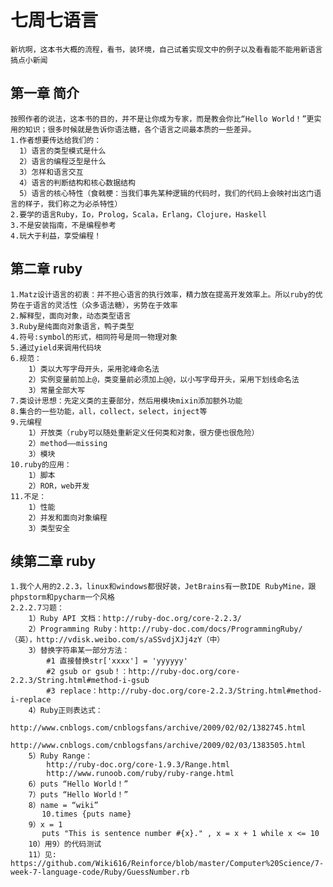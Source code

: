 # 七周七语言
    新坑啊，这本书大概的流程，看书，装环境，自己试着实现文中的例子以及看看能不能用新语言搞点小新闻

## 第一章 简介
    按照作者的说法，这本书的目的，并不是让你成为专家，而是教会你比“Hello World！”更实用的知识；很多时候就是告诉你语法糖，各个语言之间最本质的一些差异。
    1.作者想要传达给我们的：
      1）语言的类型模式是什么
      2）语言的编程泛型是什么
      3）怎样和语言交互
      4）语言的判断结构和核心数据结构
      5）语言的核心特性（食戟梗：当我们事先某种逻辑的代码时，我们的代码上会映衬出这门语言的样子，我们称之为必杀特性）
    2.要学的语言Ruby，Io，Prolog，Scala，Erlang，Clojure，Haskell
    3.不是安装指南，不是编程参考
    4.玩大于利益，享受编程！

## 第二章 ruby
    1.Matz设计语言的初衷：并不担心语言的执行效率，精力放在提高开发效率上。所以ruby的优势在于语言的灵活性（众多语法糖），劣势在于效率
    2.解释型，面向对象，动态类型语言
    3.Ruby是纯面向对象语言，鸭子类型
    4.符号:symbol的形式，相同符号是同一物理对象
    5.通过yield来调用代码块
    6.规范：
        1）类以大写字母开头，采用驼峰命名法
        2）实例变量前加上@，类变量前必须加上@@，以小写字母开头，采用下划线命名法
        3）常量全部大写
    7.类设计思想：先定义类的主要部分，然后用模块mixin添加额外功能
    8.集合的一些功能，all，collect，select，inject等
    9.元编程
        1）开放类（ruby可以随处重新定义任何类和对象，很方便也很危险）
        2）method——missing
        3）模块
    10.ruby的应用：
        1）脚本
        2）ROR，web开发
    11.不足：
        1）性能
        2）并发和面向对象编程
        3）类型安全
    
## 续第二章 ruby
    1.我个人用的2.2.3，linux和windows都很好装，JetBrains有一款IDE RubyMine，跟phpstorm和pycharm一个风格
    2.2.2.7习题：
        1）Ruby API 文档：http://ruby-doc.org/core-2.2.3/
        2）Programming Ruby：http://ruby-doc.com/docs/ProgrammingRuby/（英），http://vdisk.weibo.com/s/aSSvdjXJj4zY（中）
        3）替换字符串某一部分方法：
            #1 直接替换str['xxxx'] = 'yyyyyy'
            #2 gsub or gsub！：http://ruby-doc.org/core-2.2.3/String.html#method-i-gsub
            #3 replace：http://ruby-doc.org/core-2.2.3/String.html#method-i-replace
        4）Ruby正则表达式：
            http://www.cnblogs.com/cnblogsfans/archive/2009/02/02/1382745.html
            http://www.cnblogs.com/cnblogsfans/archive/2009/02/03/1383505.html
        5）Ruby Range：
            http://ruby-doc.org/core-1.9.3/Range.html
            http://www.runoob.com/ruby/ruby-range.html
        6）puts “Hello World！”
        7）puts “Hello World！”
        8）name = “wiki”
           10.times {puts name}
        9）x = 1
           puts "This is sentence number #{x}." , x = x + 1 while x <= 10
        10）用9）的代码测试
        11）见: https://github.com/Wiki616/Reinforce/blob/master/Computer%20Science/7-week-7-language-code/Ruby/GuessNumber.rb
